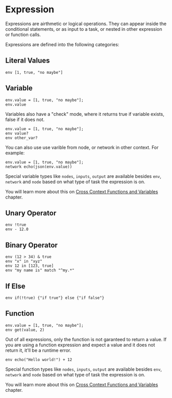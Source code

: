 # Expression

Expressions are airthmetic or logical operations. They can appear inside the conditional statements, or as input to a task, or nested in other expression or function calls.

Expressions are defined into the following categories:
## Literal Values
```task run
env [1, true, "no maybe"]
```
## Variable
```task run
env.value = [1, true, "no maybe"];
env.value
```

Variables also have a "check" mode, where it returns true if variable exists, false if it does not.

```task run
env.value = [1, true, "no maybe"];
env value?
env other_var?
```
You can also use use varible from node, or network in other context. For example:

```task run
env.value = [1, true, "no maybe"];
network echo(json(env.value))
```
Special variable types like `nodes`, `inputs`, `output` are available besides `env`, `network` and `node` based on what type of task the expression is on.

You will learn more about this on [Cross Context Functions and Variables](/intro/cross-context.md) chapter.

## Unary Operator
```task run
env !true
env - 12.0
```

## Binary Operator
```task run
env (12 > 34) & true
env "x" in "xyz"
env 12 in [123, true]
env "my name is" match "^my.*"
```

## If Else

```task run
env if(!true) {"if true"} else {"if false"}
```


## Function
```task run
env.value = [1, true, "no maybe"];
env get(value, 2)
```

Out of all expressions, only the function is not garanteed to return a value. If you are using a function expression and expect a value and it does not return it, it'll be a runtime error.


```task run
env echo("Hello world!") + 12
```

Special function types like `nodes`, `inputs`, `output` are available besides `env`, `network` and `node` based on what type of task the expression is on.

You will learn more about this on [Cross Context Functions and Variables](/intro/cross-context.md) chapter.
